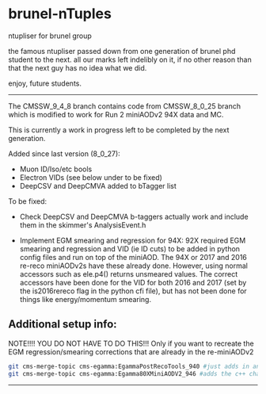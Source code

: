 brunel-nTuples
==============

ntupliser for brunel group

the famous ntupliser passed down from one generation of brunel phd student to
the next. all our marks left indelibly on it, if no other reason than that the
next guy has no idea what we did.

enjoy, future students.

***

The CMSSW_9_4_8 branch contains code from CMSSW_8_0_25 branch which is modified
to work for Run 2 miniAODv2 94X data and MC. 

This is currently a work in progress left to be completed by the next generation.

Added since last version (8_0_27):
- Muon ID/Iso/etc bools
- Electron VIDs (see below under to be fixed)
- DeepCSV and DeepCMVA added to bTagger list

To be fixed:

- Check DeepCSV and DeepCMVA b-taggers actually work and include them in the skimmer's AnalysisEvent.h

- Implement EGM smearing and regression for 94X: 92X required EGM smearing and regression and VID (ie ID cuts) to be added in python
config files and run on top of the miniAOD. The 94X or 2017 and 2016 re-reco miniAODv2s have these already done.
However, using normal accessors such as ele.p4() returns unsmeared values. The correct accessors have been done for the VID for both
2016 and 2017 (set by the is2016rereco flag in the python cfi file), but has not been done for things like energy/momentum smearing.

## Additional setup info:

NOTE!!!! YOU DO NOT HAVE TO DO THIS!!!
Only if you want to recreate the EGM regression/smearing corrections that are already in the re-miniAODv2
```bash
git cms-merge-topic cms-egamma:EgammaPostRecoTools_940 #just adds in an extra file to have a setup function to make things easier
git cms-merge-topic cms-egamma:Egamma80XMiniAODV2_946 #adds the c++ changes necessary to enable 2016 scale & smearing corrections
```
---
